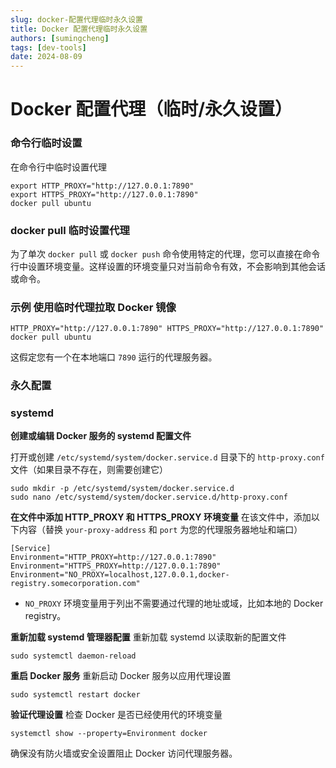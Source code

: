 ```yaml
---
slug: docker-配置代理临时永久设置
title: Docker 配置代理临时永久设置
authors: [sumingcheng]
tags: [dev-tools]
date: 2024-08-09
---
```


# Docker 配置代理（临时/永久设置）



 

### 命令行临时设置  

在命令行中临时设置代理

```
export HTTP_PROXY="http://127.0.0.1:7890"
export HTTPS_PROXY="http://127.0.0.1:7890"
docker pull ubuntu
```
### docker pull 临时设置代理  

为了单次 `docker pull` 或 `docker push` 命令使用特定的代理，您可以直接在命令行中设置环境变量。这样设置的环境变量只对当前命令有效，不会影响到其他会话或命令。

### 示例 使用临时代理拉取 Docker 镜像  
```
HTTP_PROXY="http://127.0.0.1:7890" HTTPS_PROXY="http://127.0.0.1:7890" docker pull ubuntu
```

这假定您有一个在本地端口 `7890` 运行的代理服务器。

### 永久配置  
### systemd  

**创建或编辑 Docker 服务的 systemd 配置文件**

打开或创建 `/etc/systemd/system/docker.service.d` 目录下的 `http-proxy.conf` 文件（如果目录不存在，则需要创建它）

```
sudo mkdir -p /etc/systemd/system/docker.service.d
sudo nano /etc/systemd/system/docker.service.d/http-proxy.conf
```

**在文件中添加 HTTP\_PROXY 和 HTTPS\_PROXY 环境变量** 在该文件中，添加以下内容（替换 `your-proxy-address` 和 `port` 为您的代理服务器地址和端口）

```
[Service]
Environment="HTTP_PROXY=http://127.0.0.1:7890"
Environment="HTTPS_PROXY=http://127.0.0.1:7890"
Environment="NO_PROXY=localhost,127.0.0.1,docker-registry.somecorporation.com"
```

* `NO_PROXY` 环境变量用于列出不需要通过代理的地址或域，比如本地的 Docker registry。

**重新加载 systemd 管理器配置** 重新加载 systemd 以读取新的配置文件

```
sudo systemctl daemon-reload
```

**重启 Docker 服务** 重新启动 Docker 服务以应用代理设置

```
sudo systemctl restart docker
```

**验证代理设置** 检查 Docker 是否已经使用代的环境变量

```
systemctl show --property=Environment docker
```

确保没有防火墙或安全设置阻止 Docker 访问代理服务器。